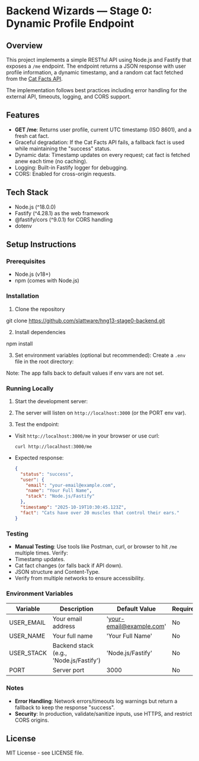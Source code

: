 # Backend Wizards — Stage 0: Dynamic Profile Endpoint

## Overview
This project implements a simple RESTful API using Node.js and Fastify that exposes a `/me` endpoint. The endpoint returns a JSON response with user profile information, a dynamic timestamp, and a random cat fact fetched from the [Cat Facts API](https://catfact.ninja/fact). 

The implementation follows best practices including error handling for the external API, timeouts, logging, and CORS support.

## Features
- **GET /me**: Returns user profile, current UTC timestamp (ISO 8601), and a fresh cat fact.
- Graceful degradation: If the Cat Facts API fails, a fallback fact is used while maintaining the "success" status.
- Dynamic data: Timestamp updates on every request; cat fact is fetched anew each time (no caching).
- Logging: Built-in Fastify logger for debugging.
- CORS: Enabled for cross-origin requests.

## Tech Stack
- Node.js (^18.0.0)
- Fastify (^4.28.1) as the web framework
- @fastify/cors (^9.0.1) for CORS handling
- dotenv

## Setup Instructions

### Prerequisites
- Node.js (v18+)
- npm (comes with Node.js)

### Installation
1. Clone the repository

  git clone https://github.com/slattware/hng13-stage0-backend.git

2. Install dependencies

npm install

3. Set environment variables (optional but recommended):
Create a `.env` file in the root directory:

Note: The app falls back to default values if env vars are not set.

### Running Locally
1. Start the development server:

2. The server will listen on `http://localhost:3000` (or the PORT env var).

3. Test the endpoint:
- Visit `http://localhost:3000/me` in your browser or use curl:
  ```
  curl http://localhost:3000/me
  ```
- Expected response:
  ```json
  {
    "status": "success",
    "user": {
      "email": "your-email@example.com",
      "name": "Your Full Name",
      "stack": "Node.js/Fastify"
    },
    "timestamp": "2025-10-19T10:30:45.123Z",
    "fact": "Cats have over 20 muscles that control their ears."
  }
  ```

### Testing
- **Manual Testing**: Use tools like Postman, curl, or browser to hit `/me` multiple times. Verify:
- Timestamp updates.
- Cat fact changes (or falls back if API down).
- JSON structure and Content-Type.
- Verify from multiple networks to ensure accessibility.


### Environment Variables
| Variable      | Description                  | Default Value              | Required? |
|---------------|------------------------------|----------------------------|-----------|
| USER_EMAIL   | Your email address           | 'your-email@example.com'  | No       |
| USER_NAME    | Your full name               | 'Your Full Name'           | No       |
| USER_STACK   | Backend stack (e.g., 'Node.js/Fastify') | 'Node.js/Fastify' | No       |
| PORT         | Server port                  | 3000                       | No       |

### Notes
- **Error Handling**: Network errors/timeouts log warnings but return a fallback to keep the response "success".
- **Security**: In production, validate/sanitize inputs, use HTTPS, and restrict CORS origins.

## License
MIT License - see LICENSE file.